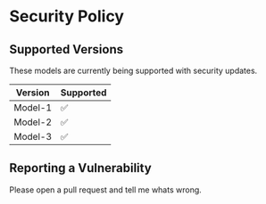 # Security Policy

## Supported Versions

These models are currently being supported with security updates.

| Version | Supported          |
| ------- | ------------------ |
| Model-1 | :white_check_mark: |
| Model-2 | :white_check_mark: |
| Model-3| :white_check_mark: |

## Reporting a Vulnerability

Please open a pull request and tell me whats wrong.
